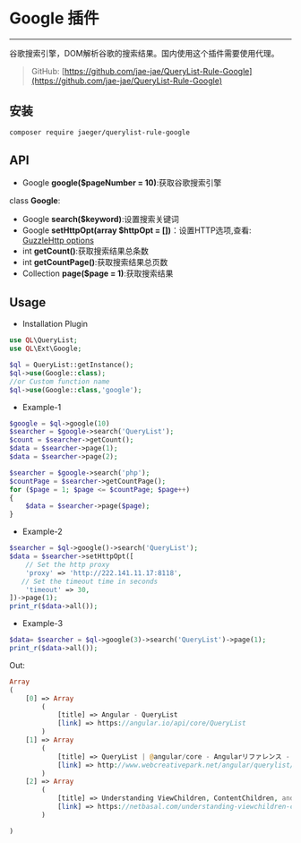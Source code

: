 # Google 插件

---


谷歌搜索引擎，DOM解析谷歌的搜索结果。国内使用这个插件需要使用代理。

> GitHub: [https://github.com/jae-jae/QueryList-Rule-Google](https://github.com/jae-jae/QueryList-Rule-Google)

## 安装

```bash
composer require jaeger/querylist-rule-google
```

## API

- Google **google($pageNumber = 10)**:获取谷歌搜索引擎

class **Google**:
- Google **search($keyword)**:设置搜索关键词
- Google **setHttpOpt(array $httpOpt = [])**：设置HTTP选项,查看: [GuzzleHttp options](http://docs.guzzlephp.org/en/stable/request-options.html)
- int **getCount()**:获取搜索结果总条数
- int **getCountPage()**:获取搜索结果总页数
- Collection **page($page = 1)**:获取搜索结果

## Usage

- Installation Plugin

```php
use QL\QueryList;
use QL\Ext\Google;

$ql = QueryList::getInstance();
$ql->use(Google::class);
//or Custom function name
$ql->use(Google::class,'google');
```
- Example-1

```php
$google = $ql->google(10)
$searcher = $google->search('QueryList');
$count = $searcher->getCount();
$data = $searcher->page(1);
$data = $searcher->page(2);

$searcher = $google->search('php');
$countPage = $searcher->getCountPage();
for ($page = 1; $page <= $countPage; $page++)
{
    $data = $searcher->page($page);
}
```

- Example-2

```php
$searcher = $ql->google()->search('QueryList');
$data = $searcher->setHttpOpt([
    // Set the http proxy
    'proxy' => 'http://222.141.11.17:8118',
   // Set the timeout time in seconds
    'timeout' => 30,
])->page(1);
print_r($data->all());
```

- Example-3

```php
$data= $searcher = $ql->google(3)->search('QueryList')->page(1);
print_r($data->all());
```
Out:

```php
Array
(
    [0] => Array
        (
            [title] => Angular - QueryList
            [link] => https://angular.io/api/core/QueryList
        )
    [1] => Array
        (
            [title] => QueryList | @angular/core - Angularリファレンス - Web Creative Park
            [link] => http://www.webcreativepark.net/angular/querylist/
        )
    [2] => Array
        (
            [title] => Understanding ViewChildren, ContentChildren, and QueryList in ...
            [link] => https://netbasal.com/understanding-viewchildren-contentchildren-and-querylist-in-angular-896b0c689f6e
        )

)

```

